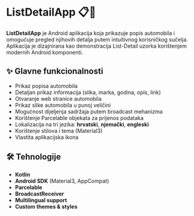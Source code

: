# ListDetailApp 📋🚗

**ListDetailApp** je Android aplikacija koja prikazuje popis automobila i omogućuje pregled njihovih detalja putem intuitivnog korisničkog sučelja. Aplikacija je dizajnirana kao demonstracija List-Detail uzorka korištenjem modernih Android komponenti.

## ✨ Glavne funkcionalnosti

- Prikaz popisa automobila
- Detaljan prikaz informacija (slika, marka, godina, opis, link)
- Otvaranje web stranice automobila
- Prikaz slike automobila u punoj veličini
- Mogućnost dijeljenja sadržaja putem broadcast mehanizma
- Korištenje Parcelable objekata za prijenos podataka
- Lokalizacija na tri jezika: **hrvatski**, **njemački**, **engleski**
- Korištenje stilova i tema (Material3)
- Vlastita aplikacijska ikona

## 🛠️ Tehnologije

- **Kotlin**
- **Android SDK** (Material3, AppCompat)
- **Parcelable**
- **BroadcastReceiver**
- **Multilingual support**
- **Custom themes & styles**